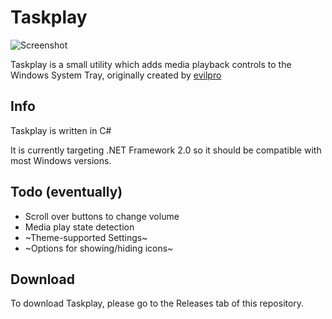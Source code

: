 # Taskplay
![Screenshot](https://raw.githubusercontent.com/evilpro/Taskplay/master/Taskplay.png)

Taskplay is a small utility which adds media playback controls to the Windows System Tray, originally created by [evilpro](https://github.com/evilpro/Taskplay)

## Info
Taskplay is written in C#

It is currently targeting .NET Framework 2.0 so it should be compatible with most Windows versions. 

## Todo (eventually)
- Scroll over buttons to change volume
- Media play state detection
- ~Theme-supported Settings~
- ~Options for showing/hiding icons~

## Download
To download Taskplay, please go to the Releases tab of this repository.
